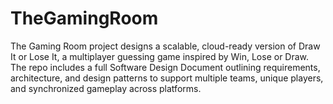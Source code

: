 # TheGamingRoom
The Gaming Room project designs a scalable, cloud-ready version of Draw It or Lose It, a multiplayer guessing game inspired by Win, Lose or Draw. The repo includes a full Software Design Document outlining requirements, architecture, and design patterns to support multiple teams, unique players, and synchronized gameplay across platforms.
